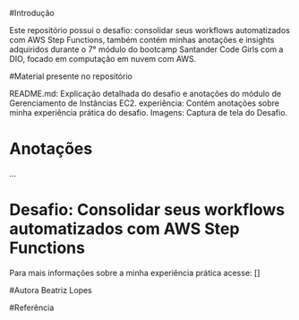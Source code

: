 #Introdução

Este repositório possui o desafio: consolidar seus workflows automatizados com AWS Step Functions, também contém minhas anotações e insights adquiridos durante o 7° módulo do bootcamp Santander Code Girls com a DIO, focado em computação em nuvem com AWS.

#Material presente no repositório

README.md: Explicação detalhada do desafio e anotações do módulo de Gerenciamento de Instâncias EC2.
experiência: Contém anotações sobre minha experiência prática do desafio.
Imagens: Captura de tela do Desafio.

# Anotações

...

# Desafio: Consolidar seus workflows automatizados com AWS Step Functions


Para mais informações sobre a minha experiência prática acesse: []

#Autora
Beatriz Lopes

#Referência

